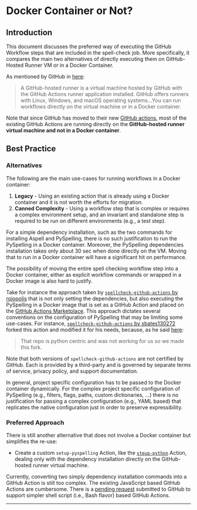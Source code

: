 # Docker Container or Not?

## Introduction

This document discusses the preferred way of executing the GitHub Workflow steps that are included in the spell-check job. More specifically, it compares the main two alternatives of directly executing them on GitHub-Hosted Runner VM or in a Docker Container.

As mentioned by GitHub in [here][1]:

>A GitHub-hosted runner is a virtual machine hosted by GitHub with the GitHub Actions runner application installed. GitHub offers runners with Linux, Windows, and macOS operating systems...You can run workflows directly on the virtual machine or in a Docker container.

Note that since GitHub has moved to their new [GitHub actions][2], most of the existing GitHub Actions are running directly on the **GitHub-hosted runner virtual machine and not in a Docker container**.

## Best Practice

### Alternatives

The following are the main use-cases for running workflows in a Docker container:

1. **Legacy** - Using an existing action that is already using a Docker container and it is not worth the efforts for migration.
2. **Canned Complexity** - Using a workflow step that is complex or requires a complex environment setup, and an invariant and standalone step is required to be run on different environments (e.g., a test step).

For a simple dependency installation, such as the two commands for installing Aspell and PySpelling, there is no such justification to run the PySpelling in a Docker container. Moreover, the PySpelling dependencies installation takes only about 30 sec when done directly on the VM. Moving that to run in a Docker container will have a significant hit on performance.

The possibility of moving the entire spell checking workflow step into a Docker container, either as explicit workflow commands or wrapped in a Docker image is also hard to justify.

Take for instance the approach taken by [`spellcheck-github-actions` by rojopolis][3] that is not only setting the dependencies, but also executing the PySpelling in a Docker image that is set as a GitHub Action and placed on the [GitHub Actions Marketplace][4]. This approach dictates several conventions on the configuration of PySpelling that may be limiting some use-cases. For instance, [`spellcheck-github-actions` by sbates130272][5] forked this action and modified it for his needs, because, as he said [here][6]:

>That repo is python centric and was not working for us so we made this fork.

Note that both versions of `spellcheck-github-actions` are not certified by GitHub. Each is provided by a third-party and is governed by separate terms of service, privacy policy, and support documentation.

In general, project specific configuration has to be passed to the Docker container dynamically. For the complex project specific configuration of PySpelling (e.g., filters, flags, paths, custom dictionaries, ...) there is no justification for passing a complex configuration (e.g., YAML based) that replicates the native configuration just in order to preserve expressibility. 

### Preferred Approach

There is still another alternative that does not involve a Docker container but simplifies the re-use:

- Create a custom `setup-pyspelling` Action, like the [`steup-python`][7] Action, dealing only with the dependency installation directly on the GitHub-hosted runner virtual machine.

Currently, converting two simply dependency installation commands into a GitHub Action is still too complex. The existing JavaScript based GitHub Actions are cumbersome. There is a [pending request][8] submitted to GitHub to support simpler shell script (i.e., Bash flavor) based GitHub Actions.

---

[1]: https://help.github.com/en/actions/reference/virtual-environments-for-github-hosted-runners
[2]: https://github.com/actions
[3]: https://github.com/rojopolis/spellcheck-github-actions
[4]: https://github.com/marketplace?type=actions
[5]: https://github.com/sbates130272/spellcheck-github-actions
[6]: https://github.com/marketplace/actions/check-spelling-js-vue-html-markdown-text
[7]: https://github.com/actions/setup-python
[8]: https://github.community/t/feature-request-shell-script-as-type-of-action/16165/6
